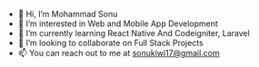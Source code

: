 - 👋 Hi, I’m Mohammad Sonu
- 👀 I’m interested in Web and Mobile App Development
- 🌱 I’m currently learning React Native And Codeigniter, Laravel
- 💞️ I’m looking to collaborate on Full Stack Projects
- 📫 You can reach out to me at sonukiwi17@gmail.com

<!---
sonukiwi/sonukiwi is a ✨ special ✨ repository because its `README.md` (this file) appears on your GitHub profile.
You can click the Preview link to take a look at your changes.
--->
